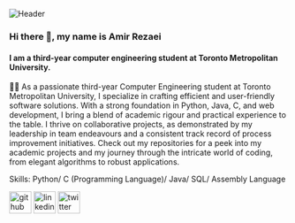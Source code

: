 ![Header](./your-header-image-name.png)

### Hi there 👋, my name is Amir Rezaei
#### I am a third-year computer engineering student at Toronto Metropolitan University.
👨‍💻 As a passionate third-year Computer Engineering student at Toronto Metropolitan University, I specialize in crafting efficient and user-friendly software solutions. With a strong foundation in Python, Java, C, and web development, I bring a blend of academic rigour and practical experience to the table. I thrive on collaborative projects, as demonstrated by my leadership in team endeavours and a consistent track record of process improvement initiatives. Check out my repositories for a peek into my academic projects and my journey through the intricate world of coding, from elegant algorithms to robust applications.

Skills: Python/ C (Programming Language)/ Java/  SQL/ Assembly Language




[<img src='https://cdn.jsdelivr.net/npm/simple-icons@3.0.1/icons/github.svg' alt='github' height='40'>](https://github.com/ARZ10)  [<img src='https://cdn.jsdelivr.net/npm/simple-icons@3.0.1/icons/linkedin.svg' alt='linkedin' height='40'>](https://www.linkedin.com/in/amir-rezaei-areng/)  [<img src='https://cdn.jsdelivr.net/npm/simple-icons@3.0.1/icons/twitter.svg' alt='twitter' height='40'>](https://twitter.com/https://twitter.com/amirrezaei79)  



















